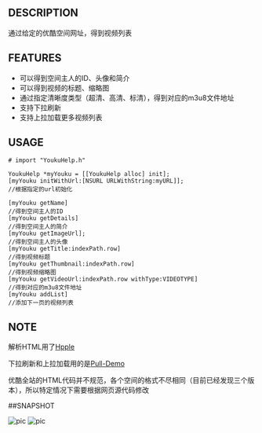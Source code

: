 ## DESCRIPTION
通过给定的优酷空间网址，得到视频列表

## FEATURES
* 可以得到空间主人的ID、头像和简介
* 可以得到视频的标题、缩略图
* 通过指定清晰度类型（超清、高清、标清），得到对应的m3u8文件地址
* 支持下拉刷新
* 支持上拉加载更多视频列表

## USAGE
```
# import "YoukuHelp.h"

YoukuHelp *myYouku = [[YoukuHelp alloc] init];
[myYouku initWithUrl:[NSURL URLWithString:myURL]];                                        //根据指定的url初始化

[myYouku getName]                                                                         //得到空间主人的ID
[myYouku getDetails]                                                                      //得到空间主人的简介
[myYouku getImageUrl];                                                                    //得到空间主人的头像
[myYouku getTitle:indexPath.row]                                                          //得到视频标题
[myYouku getThumbnail:indexPath.row]                                                      //得到视频缩略图
[myYouku getVideoUrl:indexPath.row withType:VIDEOTYPE]                                    //得到对应的m3u8文件地址
[myYouku addList]                                                                         //添加下一页的视频列表                                
```
## NOTE
解析HTML用了[Hpple](https://github.com/topfunky/hpple)

下拉刷新和上拉加载用的是[Pull-Demo](https://github.com/HolyCwind/Pull-Demo)

优酷全站的HTML代码并不规范，各个空间的格式不尽相同（目前已经发现三个版本），所以特定情况下需要根据网页源代码修改


##SNAPSHOT

![pic](http://ww3.sinaimg.cn/large/a74ecc4cjw1e3wbw0fi4nj208w0dc3za.jpg) ![pic](http://ww1.sinaimg.cn/large/a74eed94jw1e3v9jldn2aj208w0dcwfw.jpg)
